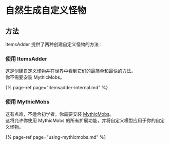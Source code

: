 # 自然生成自定义怪物

## 方法

ItemsAdder 提供了两种创建自定义怪物的方法：

### 使用 ItemsAdder

这是创建自定义怪物并在世界中看到它们的最简单和最快的方法。  
你不需要安装 MythicMobs。

{% page-ref page="itemsadder-internal.md" %}

### 使用 MythicMobs

这有点难，不适合初学者。你需要安装 [MythicMobs](https://www.spigotmc.org/resources/%E2%9A%94-mythicmobs-free-version-%E2%96%BAthe-1-custom-mob-creator%E2%97%84.5702/)。  
这将允许你使用 MythicMobs 的所有扩展功能，并将自定义模型应用于你的自定义怪物。

{% page-ref page="using-mythicmobs.md" %}



